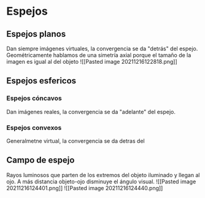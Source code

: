 # Espejos

## Espejos planos
Dan siempre imágenes virtuales, la convergencia se da "detrás" del espejo. Geométricamente hablamos de una simetría axial porque el tamaño de la imagen es igual al del objeto
![[Pasted image 20211216122818.png]]
## Espejos esfericos
### Espejos cóncavos

Dan imágenes reales, la convergencia se da "adelante" del espejo.

### Espejos convexos
Generalmetne virtual, la convergencia se da detras del 

## Campo de espejo
Rayos luminosos que parten de los extremos del objeto iluminado y llegan al ojo. A más distancia objeto-ojo disminuye el ángulo visual.
![[Pasted image 20211216124401.png]]
![[Pasted image 20211216124440.png]]
